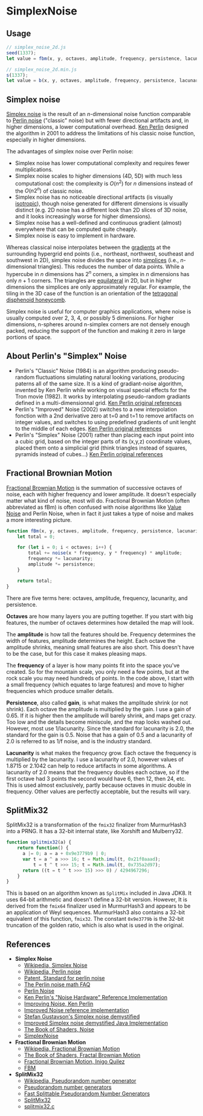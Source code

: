 # SimplexNoise

## Usage

```javascript
// simplex_noise_2d.js
seed(1337);
let value = fbm(x, y, octaves, amplitude, frequency, persistence, lacunarity);

// simplex_noise_2d.min.js
s(1337);
let value = b(x, y, octaves, amplitude, frequency, persistence, lacunarity);
```

## Simplex noise

[Simplex noise](https://en.wikipedia.org/wiki/Simplex_noise) is the result of an $n$-dimensional noise function comparable to [Perlin noise](https://en.wikipedia.org/wiki/Perlin_noise) ("classic" noise) but with fewer directional artifacts and, in higher dimensions, a lower computational overhead. [Ken Perlin](https://en.wikipedia.org/wiki/Ken_Perlin) designed the algorithm in 2001 to address the limitations of his classic noise function, especially in higher dimensions.

The advantages of simplex noise over Perlin noise:

- Simplex noise has lower computational complexity and requires fewer multiplications.
- Simplex noise scales to higher dimensions (4D, 5D) with much less computational cost: the complexity is $O(n^2)$ for $n$ dimensions instead of the $O(n2^n)$ of classic noise.
- Simplex noise has no noticeable directional artifacts (is visually [isotropic](https://en.wikipedia.org/wiki/Isotropy)), though noise generated for different dimensions is visually distinct (e.g. 2D noise has a different look than 2D slices of 3D noise, and it looks increasingly worse for higher dimensions).
- Simplex noise has a well-defined and continuous gradient (almost) everywhere that can be computed quite cheaply.
- Simplex noise is easy to implement in hardware.

Whereas classical noise interpolates between the [gradients](https://en.wikipedia.org/wiki/Gradient) at the surrounding hypergrid end points (i.e., northeast, northwest, southeast and southwest in 2D), simplex noise divides the space into [simplices](https://en.wikipedia.org/wiki/Simplex) (i.e., $n$-dimensional triangles). This reduces the number of data points. While a hypercube in $n$ dimensions has $2^n$ corners, a simplex in $n$ dimensions has only $n+1$ corners. The triangles are [equilateral](https://en.wikipedia.org/wiki/Equilateral_triangle) in 2D, but in higher dimensions the simplices are only approximately regular. For example, the tiling in the 3D case of the function is an orientation of the [tetragonal disphenoid honeycomb](https://en.wikipedia.org/wiki/Tetragonal_disphenoid_honeycomb).

Simplex noise is useful for computer graphics applications, where noise is usually computed over 2, 3, 4, or possibly 5 dimensions. For higher dimensions, n-spheres around n-simplex corners are not densely enough packed, reducing the support of the function and making it zero in large portions of space.

## About Perlin's "Simplex" Noise

- Perlin's "Classic" Noise (1984) is an algorithm producing pseudo-random fluctuations simulating natural looking variations, producing paterns all of the same size. It is a kind of gradiant-noise algorithm, invented by Ken Perlin while working on visual special effects for the Tron movie (1982). It works by interpolating pseudo-random gradiants defined in a multi-dimensionnal grid. [Ken Perlin original references](http://mrl.nyu.edu/~perlin/doc/oscar.html)
- Perlin's "Improved" Noise (2002) switches to a new interpolation fonction with a 2nd derivative zero at t=0 and t=1 to remove artifacts on integer values, and switches to using predefined gradients of unit lenght to the middle of each edges. [Ken Perlin original references](http://mrl.nyu.edu/~perlin/paper445.pdf)
- Perlin's "Simplex" Noise (2001) rather than placing each input point into a cubic grid, based on the integer parts of its (x,y,z) coordinate values, placed them onto a simplicial grid (think triangles instead of squares, pyramids instead of cubes...) [Ken Perlin original references](http://www.csee.umbc.edu/~olano/s2002c36/ch02.pdf)

## Fractional Brownian Motion

[Fractional Brownian Motion](https://en.wikipedia.org/wiki/Fractional_Brownian_motion) is the summation of successive octaves of noise, each with higher frequency and lower amplitude. It doesn't especially matter what kind of noise, most will do. Fractional Brownian Motion (often abbreviated as fBm) is often confused with noise algorithms like [Value Noise](https://en.wikipedia.org/wiki/Value_noise) and Perlin Noise, when in fact it just takes a type of noise and makes a more interesting picture.

```javascript
function fBm(x, y, octaves, amplitude, frequency, persistence, lacunarity) {
    let total = 0;

    for (let i = 0; i < octaves; i++) {
        total += noise(x * frequency, y * frequency) * amplitude;
        frequency *= lacunarity;
        amplitude *= persistence;
    }

    return total;
}
```

There are five terms here: octaves, amplitude, frequency, lacunarity, and persistence.

**Octaves** are how many layers you are putting together. If you start with big features, the number of octaves determines how detailed the map will look.

The **amplitude** is how tall the features should be. Frequency determines the width of features, amplitude determines the height. Each octave the amplitude shrinks, meaning small features are also short. This doesn't have to be the case, but for this case it makes pleasing maps.

The **frequency** of a layer is how many points fit into the space you've created. So for the mountain scale, you only need a few points, but at the rock scale you may need hundreds of points. In the code above, I start with a small frequency (which equates to large features) and move to higher frequencies which produce smaller details.

**Persistence**, also called **gain**, is what makes the amplitude shrink (or not shrink). Each octave the amplitude is multiplied by the gain. I use a gain of 0.65. If it is higher then the amplitude will barely shrink, and maps get crazy. Too low and the details become miniscule, and the map looks washed out. However, most use 1/lacunarity. Since the standard for lacunarity is 2.0, the standard for the gain is 0.5. Noise that has a gain of 0.5 and a lacunarity of 2.0 is referred to as 1/f noise, and is the industry standard.

**Lacunarity** is what makes the frequency grow. Each octave the frequency is multiplied by the lacunarity. I use a lacunarity of 2.0, however values of 1.8715 or 2.1042 can help to reduce artifacts in some algorithms. A lacunarity of 2.0 means that the frequency doubles each octave, so if the first octave had 3 points the second would have 6, then 12, then 24, etc. This is used almost exclusively, partly because octaves in music double in frequency. Other values are perfectly acceptable, but the results will vary.

## SplitMix32

SplitMix32 is a transformation of the `fmix32` finalizer from MurmurHash3 into a PRNG. It has a 32-bit internal state, like Xorshift and Mulberry32.

```js
function splitmix32(a) {
    return function() {
      a |= 0; a = a + 0x9e3779b9 | 0;
      var t = a ^ a >>> 16; t = Math.imul(t, 0x21f0aaad);
          t = t ^ t >>> 15; t = Math.imul(t, 0x735a2d97);
      return ((t = t ^ t >>> 15) >>> 0) / 4294967296;
    }
}
```

This is based on an algorithm known as `SplitMix` included in Java JDK8. It uses 64-bit arithmetic and doesn't define a 32-bit version. However, It is derived from the `fmix64` finalizer used in MurmurHash3 and appears to be an application of Weyl sequences. MurmurHash3 also contains a 32-bit equivalent of this function, `fmix32`. The constant `0x9e3779b` is the 32-bit truncation of the golden ratio, which is also what is used in the original.

## References

- **Simplex Noise**
    - [Wikipedia, Simplex Noise](https://en.wikipedia.org/wiki/Simplex_noise)
    - [Wikipedia, Perlin noise](https://en.wikipedia.org/wiki/Perlin_noise)
    - [Patent, Standard for perlin noise](https://www.google.com/patents/US6867776)
    - [The Perlin noise math FAQ](https://web.archive.org/web/20120107051039/http://webstaff.itn.liu.se/~stegu/TNM022-2005/perlinnoiselinks/perlin-noise-math-faq.html)
    - [Perlin Noise](https://web.archive.org/web/20160530124230/http://freespace.virgin.net/hugo.elias/models/m_perlin.htm)
    - [Ken Perlin's "Noise Hardware" Reference Implementation](http://www.csee.umbc.edu/~olano/s2002c36/ch02.pdf)
    - [Improving Noise, Ken Perlin](https://mrl.cs.nyu.edu/~perlin/paper445.pdf)
    - [Improved Noise reference implementation](https://mrl.cs.nyu.edu/~perlin/noise/)
    - [Stefan Gustavson's Simplex noise demystified](https://web.archive.org/web/20160315144303/http://staffwww.itn.liu.se/~stegu/simplexnoise/simplexnoise.pdf)
    - [Improved Simplex noise demystified Java Implementation](https://web.archive.org/web/20180711022502/http://webstaff.itn.liu.se/~stegu/simplexnoise/SimplexNoise.java)
    - [The Book of Shaders, Noise](https://thebookofshaders.com/11/)
    - [SimplexNoise](https://github.com/SRombauts/SimplexNoise)
- **Fractional Brownian Motion**
    - [Wikipedia, Fractional Brownian Motion](https://en.wikipedia.org/wiki/Fractional_Brownian_motion)
    - [The Book of Shaders, Fractal Brownian Motion](https://thebookofshaders.com/13/)
    - [Fractional Brownian Motion, Inigo Quilez](https://iquilezles.org/articles/fbm/)
    - [FBM](https://code.google.com/archive/p/fractalterraingeneration/wikis/Fractional_Brownian_Motion.wiki)
- **SplitMix32**
    - [Wikipedia, Pseudorandom number generator](https://en.wikipedia.org/wiki/Pseudorandom_number_generator)
    - [Pseudorandom number generators](https://github.com/bryc/code/blob/master/jshash/PRNGs.md#splitmix32)
    - [Fast Splittable Pseudorandom Number Generators](https://gee.cs.oswego.edu/dl/papers/oopsla14.pdf)
    - [SplitMix32](https://github.com/joelkp/ranoise#other-interesting-functions)
    - [splitmix32.c](https://github.com/umireon/my-random-stuff/blob/master/xorshift/splitmix32.c)